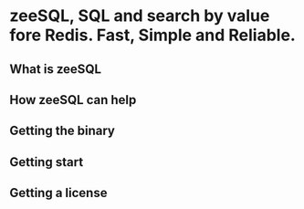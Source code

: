 # zeeSQL, SQL and search by value fore Redis. Fast, Simple and Reliable.

## What is zeeSQL

## How zeeSQL can help

## Getting the binary

## Getting start

## Getting a license
